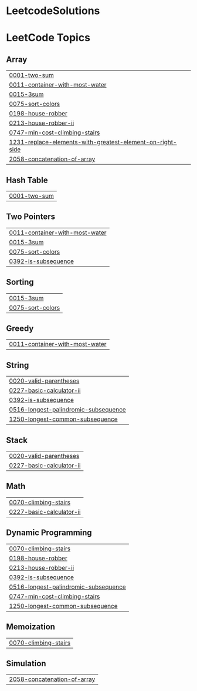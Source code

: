 # LeetcodeSolutions
<!---LeetCode Topics Start-->
# LeetCode Topics
## Array
|  |
| ------- |
| [0001-two-sum](https://github.com/ChinmayiPrakash/LeetcodeSolutions/tree/master/0001-two-sum) |
| [0011-container-with-most-water](https://github.com/ChinmayiPrakash/LeetcodeSolutions/tree/master/0011-container-with-most-water) |
| [0015-3sum](https://github.com/ChinmayiPrakash/LeetcodeSolutions/tree/master/0015-3sum) |
| [0075-sort-colors](https://github.com/ChinmayiPrakash/LeetcodeSolutions/tree/master/0075-sort-colors) |
| [0198-house-robber](https://github.com/ChinmayiPrakash/LeetcodeSolutions/tree/master/0198-house-robber) |
| [0213-house-robber-ii](https://github.com/ChinmayiPrakash/LeetcodeSolutions/tree/master/0213-house-robber-ii) |
| [0747-min-cost-climbing-stairs](https://github.com/ChinmayiPrakash/LeetcodeSolutions/tree/master/0747-min-cost-climbing-stairs) |
| [1231-replace-elements-with-greatest-element-on-right-side](https://github.com/ChinmayiPrakash/LeetcodeSolutions/tree/master/1231-replace-elements-with-greatest-element-on-right-side) |
| [2058-concatenation-of-array](https://github.com/ChinmayiPrakash/LeetcodeSolutions/tree/master/2058-concatenation-of-array) |
## Hash Table
|  |
| ------- |
| [0001-two-sum](https://github.com/ChinmayiPrakash/LeetcodeSolutions/tree/master/0001-two-sum) |
## Two Pointers
|  |
| ------- |
| [0011-container-with-most-water](https://github.com/ChinmayiPrakash/LeetcodeSolutions/tree/master/0011-container-with-most-water) |
| [0015-3sum](https://github.com/ChinmayiPrakash/LeetcodeSolutions/tree/master/0015-3sum) |
| [0075-sort-colors](https://github.com/ChinmayiPrakash/LeetcodeSolutions/tree/master/0075-sort-colors) |
| [0392-is-subsequence](https://github.com/ChinmayiPrakash/LeetcodeSolutions/tree/master/0392-is-subsequence) |
## Sorting
|  |
| ------- |
| [0015-3sum](https://github.com/ChinmayiPrakash/LeetcodeSolutions/tree/master/0015-3sum) |
| [0075-sort-colors](https://github.com/ChinmayiPrakash/LeetcodeSolutions/tree/master/0075-sort-colors) |
## Greedy
|  |
| ------- |
| [0011-container-with-most-water](https://github.com/ChinmayiPrakash/LeetcodeSolutions/tree/master/0011-container-with-most-water) |
## String
|  |
| ------- |
| [0020-valid-parentheses](https://github.com/ChinmayiPrakash/LeetcodeSolutions/tree/master/0020-valid-parentheses) |
| [0227-basic-calculator-ii](https://github.com/ChinmayiPrakash/LeetcodeSolutions/tree/master/0227-basic-calculator-ii) |
| [0392-is-subsequence](https://github.com/ChinmayiPrakash/LeetcodeSolutions/tree/master/0392-is-subsequence) |
| [0516-longest-palindromic-subsequence](https://github.com/ChinmayiPrakash/LeetcodeSolutions/tree/master/0516-longest-palindromic-subsequence) |
| [1250-longest-common-subsequence](https://github.com/ChinmayiPrakash/LeetcodeSolutions/tree/master/1250-longest-common-subsequence) |
## Stack
|  |
| ------- |
| [0020-valid-parentheses](https://github.com/ChinmayiPrakash/LeetcodeSolutions/tree/master/0020-valid-parentheses) |
| [0227-basic-calculator-ii](https://github.com/ChinmayiPrakash/LeetcodeSolutions/tree/master/0227-basic-calculator-ii) |
## Math
|  |
| ------- |
| [0070-climbing-stairs](https://github.com/ChinmayiPrakash/LeetcodeSolutions/tree/master/0070-climbing-stairs) |
| [0227-basic-calculator-ii](https://github.com/ChinmayiPrakash/LeetcodeSolutions/tree/master/0227-basic-calculator-ii) |
## Dynamic Programming
|  |
| ------- |
| [0070-climbing-stairs](https://github.com/ChinmayiPrakash/LeetcodeSolutions/tree/master/0070-climbing-stairs) |
| [0198-house-robber](https://github.com/ChinmayiPrakash/LeetcodeSolutions/tree/master/0198-house-robber) |
| [0213-house-robber-ii](https://github.com/ChinmayiPrakash/LeetcodeSolutions/tree/master/0213-house-robber-ii) |
| [0392-is-subsequence](https://github.com/ChinmayiPrakash/LeetcodeSolutions/tree/master/0392-is-subsequence) |
| [0516-longest-palindromic-subsequence](https://github.com/ChinmayiPrakash/LeetcodeSolutions/tree/master/0516-longest-palindromic-subsequence) |
| [0747-min-cost-climbing-stairs](https://github.com/ChinmayiPrakash/LeetcodeSolutions/tree/master/0747-min-cost-climbing-stairs) |
| [1250-longest-common-subsequence](https://github.com/ChinmayiPrakash/LeetcodeSolutions/tree/master/1250-longest-common-subsequence) |
## Memoization
|  |
| ------- |
| [0070-climbing-stairs](https://github.com/ChinmayiPrakash/LeetcodeSolutions/tree/master/0070-climbing-stairs) |
## Simulation
|  |
| ------- |
| [2058-concatenation-of-array](https://github.com/ChinmayiPrakash/LeetcodeSolutions/tree/master/2058-concatenation-of-array) |
<!---LeetCode Topics End-->
